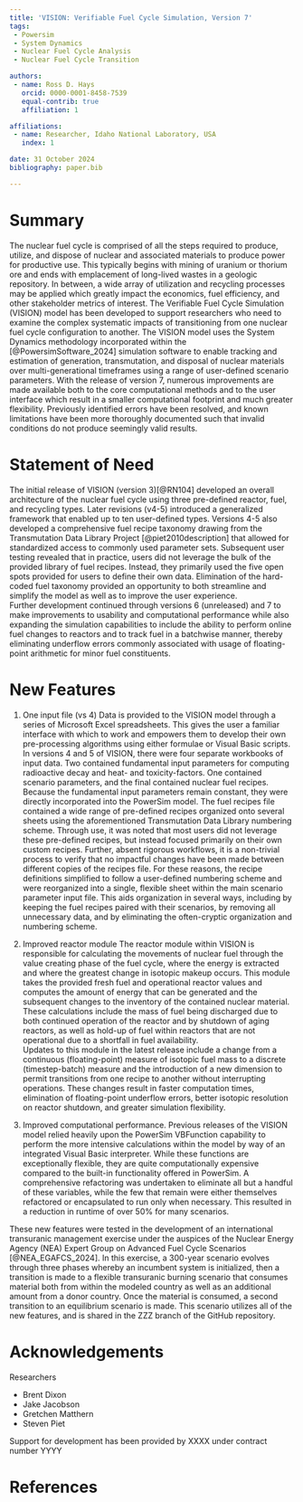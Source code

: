 ```yaml
---
title: 'VISION: Verifiable Fuel Cycle Simulation, Version 7'
tags:
 - Powersim
 - System Dynamics
 - Nuclear Fuel Cycle Analysis
 - Nuclear Fuel Cycle Transition

authors:
 - name: Ross D. Hays
   orcid: 0000-0001-8458-7539
   equal-contrib: true
   affiliation: 1

affiliations:
 - name: Researcher, Idaho National Laboratory, USA
   index: 1

date: 31 October 2024
bibliography: paper.bib

---
```

# Summary
The nuclear fuel cycle is comprised of all the steps required to produce, utilize, and dispose of nuclear and associated materials to produce power for productive use.  This typically begins with mining of uranium or thorium ore and ends with emplacement of long-lived wastes in a geologic repository.  In between, a wide array of utilization and recycling processes may be applied which greatly impact the economics, fuel efficiency, and other stakeholder metrics of interest.  The Verifiable Fuel Cycle Simulation (VISION) model has been developed to support researchers who need to examine the complex systematic impacts of transitioning from one nuclear fuel cycle configuration to another.  The VISION model uses the System Dynamics methodology incorporated within the [@PowersimSoftware_2024] simulation software to enable tracking and estimation of generation, transmutation, and disposal of nuclear materials over multi-generational timeframes using a range of user-defined scenario parameters. With the release of version 7, numerous improvements are made available both to the core computational methods and to the user interface which result in a smaller computational footprint and much greater flexibility.  Previously identified errors have been resolved, and known limitations have been more thoroughly documented such that invalid conditions do not produce seemingly valid results.

# Statement of Need
The initial release of VISION (version 3)[@RN104] developed an overall architecture of the nuclear fuel cycle using three pre-defined reactor, fuel, and recycling types. Later revisions (v4-5) introduced a generalized framework that enabled up to ten user-defined types.  Versions 4-5 also developed a comprehensive fuel recipe taxonomy drawing from the Transmutation Data Library Project [@piet2010description] that allowed for standardized access to commonly used parameter sets.
Subsequent user testing revealed that in practice, users did not leverage the bulk of the provided library of fuel recipes.  Instead, they primarily used the five open spots provided for users to define their own data.  Elimination of the hard-coded fuel taxonomy provided an opportunity to both streamline and simplify the model as well as to improve the user experience.  
Further development continued through versions 6 (unreleased) and 7 to make improvements to usability and computational performance while also expanding the simulation capabilities to include the ability to perform online fuel changes to reactors and to track fuel in a batchwise manner, thereby eliminating underflow errors commonly associated with usage of floating-point arithmetic for minor fuel constituents.

# New Features

1. One input file (vs 4)
Data is provided to the VISION model through a series of Microsoft Excel spreadsheets.  This gives the user a familiar interface with which to work and empowers them to develop their own pre-processing algorithms using either formulae or Visual Basic scripts.  In versions 4 and 5 of VISION, there were four separate workbooks of input data.  Two contained fundamental input parameters for computing radioactive decay and heat- and toxicity-factors.  One contained scenario parameters, and the final contained nuclear fuel recipes.  Because the fundamental input parameters remain constant, they were directly incorporated into the PowerSim model.  The fuel recipes file contained a wide range of pre-defined recipes organized onto several sheets using the aforementioned Transmutation Data Library numbering scheme.  Through use, it was noted that most users did not leverage these pre-defined recipes, but instead focused primarily on their own custom recipes.  Further, absent rigorous workflows, it is a non-trivial process to verify that no impactful changes have been made between different copies of the recipes file.  For these reasons, the recipe definitions simplified to follow a user-defined numbering scheme and were reorganized into a single, flexible sheet within the main scenario parameter input file.  This aids organization in several ways, including by keeping the fuel recipes paired with their scenarios, by removing all unnecessary data, and by eliminating the often-cryptic organization and numbering scheme.

2. Improved reactor module
 The reactor module within VISION is responsible for calculating the movements of nuclear fuel through the value creating phase of the fuel cycle, where the energy is extracted and where the greatest change in isotopic makeup occurs.  This module takes the provided fresh fuel and operational reactor values and computes the amount of energy that can be generated and the subsequent changes to the inventory of the contained nuclear material.  These calculations include the mass of fuel being discharged due to both continued operation of the reactor and by shutdown of aging reactors, as well as hold-up of fuel within reactors that are not operational due to a shortfall in fuel availability.  
Updates to this module in the latest release include a change from a continuous (floating-point) measure of isotopic fuel mass to a discrete (timestep-batch) measure and the introduction of a new dimension to permit transitions from one recipe to another without interrupting operations.  These changes result in faster computation times, elimination of floating-point underflow errors, better isotopic resolution on reactor shutdown, and greater simulation flexibility.
 
3. Improved computational performance.
Previous releases of the VISION model relied heavily upon the PowerSim VBFunction capability to perform the more intensive calculations within the model by way of an integrated Visual Basic interpreter.  While these functions are exceptionally flexible, they are quite computationally expensive compared to the built-in functionality offered in PowerSim.  A comprehensive refactoring was undertaken to eliminate all but a handful of these variables, while the few that remain were either themselves refactored or encapsulated to run only when necessary.  This resulted in a reduction in runtime of over 50% for many scenarios.

These new features were tested in the development of an international transuranic management exercise under the auspices of the Nuclear Energy Agency (NEA) Expert Group on Advanced Fuel Cycle Scenarios [@NEA_EGAFCS_2024].  In this exercise, a 300-year scenario evolves through three phases whereby an incumbent system is initialized, then a transition is made to a flexible transuranic burning scenario that consumes material both from within the modeled country as well as an additional amount from a donor country.  Once the material is consumed, a second transition to an equilibrium scenario is made.  This scenario utilizes all of the new features, and is shared in the ZZZ branch of the GitHub repository.


# Acknowledgements
Researchers
 - Brent Dixon
 - Jake Jacobson
 - Gretchen Matthern
 - Steven Piet

 Support for development has been provided by XXXX under contract number YYYY

 # References